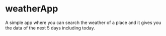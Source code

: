 # weatherApp
A simple app where you can search the weather of a place and it gives you the data of the next  5 days including today.

